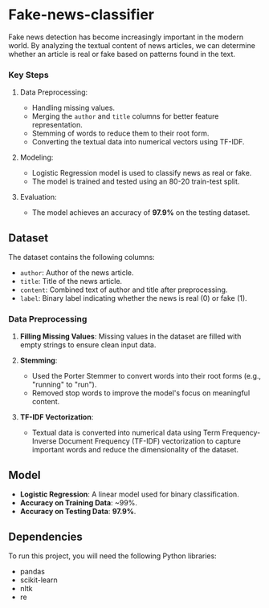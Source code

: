 # Fake-news-classifier
Fake news detection has become increasingly important in the modern world. By analyzing the textual content of news articles, we can determine whether an article is real or fake based on patterns found in the text.

### Key Steps

1. Data Preprocessing: 
    - Handling missing values.
    - Merging the `author` and `title` columns for better feature representation.
    - Stemming of words to reduce them to their root form.
    - Converting the textual data into numerical vectors using TF-IDF.

2. Modeling:
    - Logistic Regression model is used to classify news as real or fake.
    - The model is trained and tested using an 80-20 train-test split.

3. Evaluation:
    - The model achieves an accuracy of **97.9%** on the testing dataset.

## Dataset

The dataset contains the following columns:
- `author`: Author of the news article.
- `title`: Title of the news article.
- `content`: Combined text of author and title after preprocessing.
- `label`: Binary label indicating whether the news is real (0) or fake (1).

### Data Preprocessing

1. **Filling Missing Values**: Missing values in the dataset are filled with empty strings to ensure clean input data.
   
2. **Stemming**: 
    - Used the Porter Stemmer to convert words into their root forms (e.g., "running" to "run").
    - Removed stop words to improve the model's focus on meaningful content.

3. **TF-IDF Vectorization**:
    - Textual data is converted into numerical data using Term Frequency-Inverse Document Frequency (TF-IDF) vectorization to capture important words and reduce the dimensionality of the dataset.

## Model

- **Logistic Regression**: A linear model used for binary classification.
- **Accuracy on Training Data**: ~99%.
- **Accuracy on Testing Data**: **97.9%**.

## Dependencies

To run this project, you will need the following Python libraries:

- pandas
- scikit-learn
- nltk
- re

